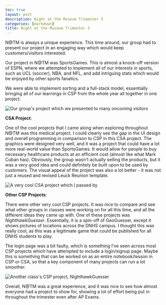 ```yaml
---
toc: true
layout: post
description: Night at the Museum Trimester 3
categories: [markdown]
title: Night at the Museum Trimester 3
---
```



N@TM is always a unique experience. This time around, our group had to present our project in an engaging way which would keep customers/visitors interested.

Our project in N@TM was SportsGames. This is almost a knock-off version of ESPN, where we attempted to implement all of our interests in sports, such as UCL (soccer), NBA, and NFL, and add intriguing stats which would be enjoyed by other sports fanatics.

We were able to implement sorting and a full-stack model, essentially bringing all of our learnings in CSP from the whole year all together in one project. 

![]({{site.baseurl}}/images/sportsgames.jpg "Our group's project which we presented to many oncoming visitors")


**CSA Project**:

One of the cool projects that I came along when exploring throughout N@TM was this medical project. I could clearly see the gap in the UI design and overall programming in comparison to CSP in this CSA project. The graphics were designed very well, and it was a project that could have a lot more real-world value than SportsGames. It would allow for people to buy necessary healthcare products at an efficient cost (almost like what Mark Cuban has). Obviously, the group wasn't actually selling the products, but it was a very good idea and could definitely be built upon to be used by customers. The visual appeal of the project was also a lot better - it was not just a reused and revised Leuck Reunion template.

![]({{site.baseurl}}/images/medical.jpg "A very cool CSA project which I passed by")

**Other CSP Projects**:

There were other very cool CSP projects. It was nice to compare and see what other groups in classes were working on for all this time, and all the different ideas they came up with. One of these projects was *NighthawkGuesser*. Essentially, it is a spin-off of GeoGuesser, except it shows pictures of locations across the DNHS campus. I thought this was really cool, as this was a legitimate game that could be published for all DNHS students to play.

The login page was a bit faulty, which is something I've seen across most CSP projects which have attempted to include a login/signup page. Maybe this is something that can be worked on as an entire notebook/lesson in CSP or CSA, so that a key component of many projects can run a lot smoother.

![]({{site.baseurl}}/images/nighthawkguesser.jpg "Another class's CSP project, NighthawkGuesser")


Overall, N@TM was a great experience, and it was nice to see how almost everyone had a project to show for, showing a lot of effort being put in throughout the trimester even after AP Exams.